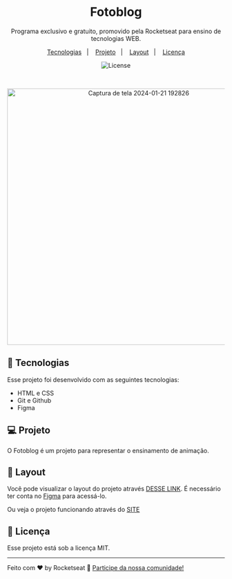 <h1 align="center"> Fotoblog </h1>

<p align="center">
Programa exclusivo e gratuito, promovido pela Rocketseat para ensino de tecnologias WEB.
</p>

<p align="center">
  <a href="#-tecnologias">Tecnologias</a>&nbsp;&nbsp;&nbsp;|&nbsp;&nbsp;&nbsp;
  <a href="#-projeto">Projeto</a>&nbsp;&nbsp;&nbsp;|&nbsp;&nbsp;&nbsp;
  <a href="#-layout">Layout</a>&nbsp;&nbsp;&nbsp;|&nbsp;&nbsp;&nbsp;
  <a href="#memo-licença">Licença</a>
</p>

<p align="center">
  <img alt="License" src="https://img.shields.io/static/v1?label=license&message=MIT&color=49AA26&labelColor=000000">
</p>

<br>

<p align="center">
  <img width="593" alt="Captura de tela 2024-01-21 192826" src="https://github.com/Rafael-Rodrigues23/Projeto04_Cheesecake/assets/94968001/970a9c49-d5d4-4006-8e85-df64c62ea72e">
</p>

## 🚀 Tecnologias

Esse projeto foi desenvolvido com as seguintes tecnologias:

- HTML e CSS
- Git e Github
- Figma

## 💻 Projeto

O Fotoblog é um projeto para representar o ensinamento de animação.

## 🔖 Layout

Você pode visualizar o layout do projeto através [DESSE LINK](https://www.figma.com/file/M00xG9pWsQNikKYpFsv2JJ/Cheesecake-%E2%80%A2-Projeto-Explorer-(Community)?type=design&node-id=113-93&mode=design&t=GzOpxkfPAdTJVmX6-0). É necessário ter conta no [Figma](https://figma.com) para acessá-lo.

Ou veja o projeto funcionando através do [SITE](https://rafael-rodrigues23.github.io/Projeto04_Fotoblog/)

## :memo: Licença

Esse projeto está sob a licença MIT.

---

Feito com ♥ by Rocketseat :wave: [Participe da nossa comunidade!](https://discord.gg/rocketseat)
